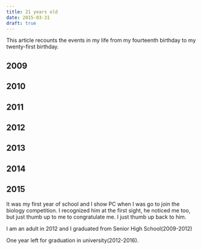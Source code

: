 ```yaml
---
title: 21 years old
date: 2015-03-31
draft: true
---
```

This article recounts the events in my life from my fourteenth birthday to my twenty-first birthday.

## 2009
## 2010
## 2011
## 2012
## 2013
## 2014
## 2015

It was my first year of school and I show PC when I was go to join the biology competition. I recognized him at the first sight, he noticed me too, but just thumb up to me to congratulate me. I just thumb up back to him.  

I am an adult in 2012 and I graduated from Senior High School(2009-2012)

One year left for graduation in university(2012-2016).